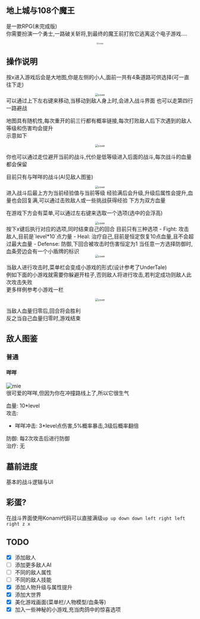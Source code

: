 ## 地上城与108个魔王

是一款RPG(未完成版)   
你需要扮演一个勇士,一路破关斩将,到最终的魔王前打败它逃离这个电子游戏....  
<center><img src="./cover.png" alt="cover" style="zoom:35%;" /></center>

## 操作说明

按x进入游戏后会是大地图,你是左侧的小人,面前一共有4条道路可供选择(可一直往下走)  
<center><img src="./resource/world.png" alt="cover" style="zoom:50%;" /></center>  
可以通过上下左右键来移动,当移动到敌人身上时,会进入战斗界面    
也可以走第四行一路避战  


地图具有随机性,每次重开的前三行都有概率链接,每次打败敌人后下次遇到的敌人等级和伤害均会提升  
示意如下  
<center><img src="./resource/connect.png" alt="cover" style="zoom:50%;" /></center>  

你也可以通过走位避开当前的战斗,代价是低等级进入后面的战斗,每次战斗的血量都会保留  

目前只有与咩咩的战斗(AI见敌人图鉴)  
<center><img src="./resource/fight.png" alt="cover" style="zoom:50%;" /></center>  
进入战斗后最上方为当前经验值与当前等级     
经验满后会升级,升级后属性会提升,血量也会回复满,可以通过击败敌人或一些挑战获得经验   
下方为双方血量   
  
在游戏下方会有菜单,可以通过左右键来选取一个选项(选中的会浮高)  
<center><img src="./resource/menu.png" alt="cover" style="zoom:50%;" /></center>  
按下x键后执行对应的选项,同时结束自己的回合   
目前只有三种选项  
- Fight: 攻击敌人,目前是`level*10`点力量  
- Heal: 治疗自己,目前是恒定恢复10点血量,且不会超过最大血量
- Defense: 防御,下回合被攻击时伤害恒定为1 
当任意一方选择防御时,血条旁边会有一个小盾牌的标识   

<center><img src="./resource/defence.png" alt="cover" style="zoom:50%;" /></center>  

当敌人进行攻击时,菜单栏会变成小游戏的形式(设计参考了UnderTale)  
例如下面的小游戏就需要你躲避开柱子,否则敌人将进行攻击,若判定成功则敌人此次攻击失败  
更多样例参考小游戏一栏  
<center><img src="./resource/attack.png" alt="cover" style="zoom:50%;" /></center>  

当敌人血量归零后,回合将会胜利    
反之当自己血量归零时,游戏结束   
  
## 敌人图鉴

### 普通

#### 咩咩

![mie](./resource/sheep.png)  
很可爱的咩咩,但因为你在冲撞路线上了,所以它很生气

血量: 10*level  
攻击: 
- 咩咩冲击: 3*level点伤害,5%概率暴击,3级后概率翻倍   

防御: 每2次攻击后进行防御    
治疗: 无

## 墓前进度

基本的战斗逻辑与UI

## 彩蛋?

在战斗界面使用Konami代码可以直接满级`up up down down left right left right z x`

## TODO

- [x] 添加敌人
- [ ] 添加更多敌人AI
- [ ] 不同的敌人属性
- [ ] 不同的敌人技能
- [x] 添加人物升级与属性提升
- [x] 添加大世界
- [x] 美化游戏画面(菜单栏/人物模型/血条等)
- [x] 加入一些神秘的小游戏,充当肉鸽中的惊喜选项
